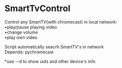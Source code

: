 # SmartTvControl
Control any SmartTV(with chromecast) in local network:  
	•play/pause playing video  
	•change volume  
	•play own video  
  
Script automatically seacrh SmartTV's in network  
Depends:  pychromecast   

*use --d to show uids and other device's info  

